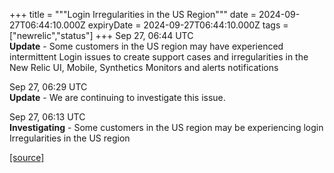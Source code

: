 +++
title = """Login Irregularities in the US Region"""
date = 2024-09-27T06:44:10.000Z
expiryDate = 2024-09-27T06:44:10.000Z
tags = ["newrelic","status"]
+++
Sep 27, 06:44 UTC  
**Update** - Some customers in the US region may have experienced intermittent Login issues to create support cases and irregularities in the New Relic UI, Mobile, Synthetics Monitors and alerts notifications

Sep 27, 06:29 UTC  
**Update** - We are continuing to investigate this issue.

Sep 27, 06:13 UTC  
**Investigating** - Some customers in the US region may be experiencing login Irregularities in the US region

[[source]](https://status.newrelic.com/incidents/t2xg4s84ph0d)
